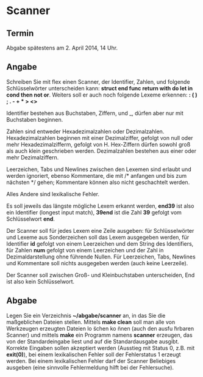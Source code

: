 # Scanner

## Termin

Abgabe spätestens am 2. April 2014, 14 Uhr.

## Angabe

Schreiben Sie mit flex einen Scanner, der Identifier, Zahlen, und folgende Schlüsselwörter unterscheiden kann: **struct end func return with do let in cond then not or**. Weiters soll er auch noch folgende Lexeme erkennen: **: ( ) ; . - + * > <>**

Identifier bestehen aus Buchstaben, Ziffern, und _, dürfen aber nur mit Buchstaben beginnen.

Zahlen sind entweder Hexadezimalzahlen oder Dezimalzahlen. Hexadezimalzahlen beginnen mit einer Dezimalziffer, gefolgt von null oder mehr Hexadezimalzifferm, gefolgt von H. Hex-Ziffern dürfen sowohl groß als auch klein geschrieben werden. Dezimalzahlen bestehen aus einer oder mehr Dezimalziffern.

Leerzeichen, Tabs und Newlines zwischen den Lexemen sind erlaubt und werden ignoriert, ebenso Kommentare, die mit /* anfangen und bis zum nächsten */ gehen; Kommentare können also nicht geschachtelt werden.

Alles Andere sind lexikalische Fehler.

Es soll jeweils das längste mögliche Lexem erkannt werden, **end39** ist also ein Identifier (longest input match), **39end** ist die Zahl **39** gefolgt vom Schlüsselwort **end**.

Der Scanner soll für jedes Lexem eine Zeile ausgeben: für Schlüsselwörter und Lexeme aus Sonderzeichen soll das Lexem ausgegeben werden, für Identifier **id** gefolgt von einem Leerzeichen und dem String des Identifiers, für Zahlen **num** gefolgt von einem Leerzeichen und der Zahl in Dezimaldarstellung ohne führende Nullen. Für Leerzeichen, Tabs, Newlines und Kommentare soll nichts ausgegeben werden (auch keine Leerzeile).

Der Scanner soll zwischen Groß- und Kleinbuchstaben unterscheiden, End ist also kein Schlüsselwort.

## Abgabe

Legen Sie ein Verzeichnis **~/abgabe/scanner** an, in das Sie die maßgeblichen Dateien stellen. Mittels **make clean** soll man alle von Werkzeugen erzeugten Dateien lo ̈schen ko ̈nnen (auch den ausfu ̈hrbaren Scanner) und mittels **make** ein Programm namens **scanner** erzeugen, das von der Standardeingabe liest und auf die Standardausgabe ausgibt. Korrekte Eingaben sollen akzeptiert werden (Ausstieg mit Status 0, z.B. mit **exit(0)**), bei einem lexikalischen Fehler soll der Fehlerstatus 1 erzeugt werden. Bei einem lexikalischen Fehler darf der Scanner Beliebiges ausgeben (eine sinnvolle Fehlermeldung hilft bei der Fehlersuche).